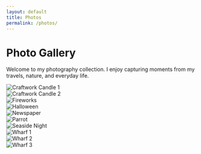 ```yaml
---
layout: default
title: Photos
permalink: /photos/
---
```


# Photo Gallery

Welcome to my photography collection. I enjoy capturing moments from my travels, nature, and everyday life.

<div class="photo-gallery">
    <div class="photo-item">
        <img src="{{ '/assets/images/photogallery/craftwork-candle-1.JPG' | relative_url }}" alt="Craftwork Candle 1">
    </div>
    <div class="photo-item">
        <img src="{{ '/assets/images/photogallery/craftwork-candle-2.JPG' | relative_url }}" alt="Craftwork Candle 2">
    </div>
    <div class="photo-item">
        <img src="{{ '/assets/images/photogallery/fireworks.JPG' | relative_url }}" alt="Fireworks">
    </div>
    <div class="photo-item">
        <img src="{{ '/assets/images/photogallery/halloween.JPG' | relative_url }}" alt="Halloween">
    </div>
    <div class="photo-item">
        <img src="{{ '/assets/images/photogallery/newspaper.JPG' | relative_url }}" alt="Newspaper">
    </div>
    <div class="photo-item">
        <img src="{{ '/assets/images/photogallery/parrot.JPG' | relative_url }}" alt="Parrot">
    </div>
    <div class="photo-item">
        <img src="{{ '/assets/images/photogallery/seaside-night.JPG' | relative_url }}" alt="Seaside Night">
    </div>
    <div class="photo-item">
        <img src="{{ '/assets/images/photogallery/wharf-1.JPG' | relative_url }}" alt="Wharf 1">
    </div>
    <div class="photo-item">
        <img src="{{ '/assets/images/photogallery/wharf-2.JPG' | relative_url }}" alt="Wharf 2">
    </div>
    <div class="photo-item">
        <img src="{{ '/assets/images/photogallery/wharf-3.JPG' | relative_url }}" alt="Wharf 3">
    </div>
</div>